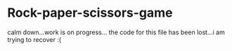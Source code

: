 # Rock-paper-scissors-game
calm down...work is on progress...
the code for this file has been lost...i am trying to recover :(
